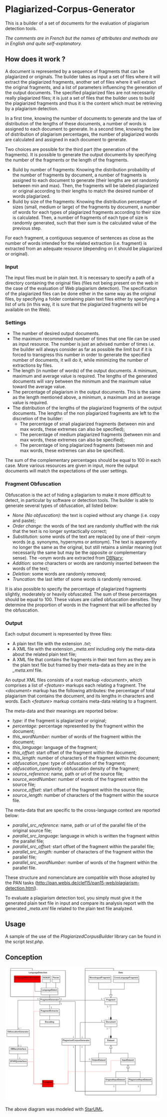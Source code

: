 # Plagiarized-Corpus-Generator
This is a builder of a set of documents for the evaluation of plagiarism detection tools.

<i>The comments are in French but the names of attributes and methods are in English and quite self-explanatory.</i>

## How does it work ?

A document is represented by a sequence of fragments that can be plagiarized or originals.
The builder takes as input a set of files where it will extract the plagiarized fragments, another set of files where it will extract the original fragments, and a list of parameters influencing the generation of the output documents.
The specified plagiarized files are not necessarily really plagiarized files; it is just a set of files that the builder uses to build the plagiarized fragments and thus it is the content which must be retrieving by a plagiarism detection.

In a first time, knowing the number of documents to generate and the law of distribution of the lengths of these documents, a number of words is assigned to each document to generate. 
In a second time, knowing the law of distribution of plagiarism percentages, the number of plagiarized words are calculated and assigned in each document to generate.

Two choices are possible for the third part (the generation of the fragments).
It is possible to generate the output documents by specifying the number of the fragments or the length of the fragments. 
* Build by number of fragments:
Knowing the distribution probability of the number of fragments by document, a number of fragments is assigned to each document to generate (their lengths are set randomly between min and max). 
Then, the fragments will be labeled plagiarized or original according to their lengths to match the desired number of words plagiarized.
* Build by size of the fragments:
Knowing the distribution percentage of sizes (small, medium or large) of the fragments by document, a number of words for each types of plagiarized fragments according to their size is calculated. 
Then, a number of fragments of each type of size is randomly generated, such that their sum is the calculated value of the previous step.

For each fragment, a contiguous sequence of sentences as close as the number of words intended for the related extraction (i.e. fragment) is extracted from an adequate resource (depending on it should be plagiarized or original).

### Input

The input files must be in plain text. 
It is necessary to specify a path of a directory containing the original files (files not being present on the web in the case of the evaluation of Web plagiarism detection). 
The specification of the plagiarized files can be done either in the same way as the original files, by specifying a folder containing plain text files either by specifying a list of urls (in this way, it is sure that the plagiarized fragments will be available on the Web).

### Settings

* The number of desired output documents. 
* The maximum recommended number of times that one file can be used as input resource. The number is just an advised number of times i.e. the builder will always consider as far as possible the limit but if it is forced to transgress this number in order to generate the specified number of documents, it will do it, while minimizing the number of extractions by files.
* The length (in number of words) of the output documents. A minimum, maximum and average value is required. The lengths of the generated documents will vary between the minimum and the maximum value toward the average value.
* The percentage of plagiarism in the output documents. This is the same as the length mentioned above, a minimum, a maximum and an average value is required.
* The distribution of the lengths of the plagiarized fragments of the output documents. The lengths of the non plagiarized fragments are left to the discretion of the builder:
  * The percentage of small plagiarized fragments (between min and max words, these extremes can also be specified);
  * The percentage of medium plagiarized fragments (between min and max words, these extremes can also be specified);
  * The percentage of long plagiarized fragments (between min and max words, these extremes can also be specified).

The sum of the complementary percentages should be equal to 100 in each case. 
More various resources are given in input, more the output documents will match the expectations of the user settings.

### Fragment Obfuscation

Obfuscation is the act of hiding a plagiarism to make it more difficult to detect, in particular by software or detection tools.
The builder is able to generate several types of obfuscation, all listed below:

* <i>None (No obfuscation):</i> the text is copied without any change (i.e. copy and paste); 
* <i>Order change:</i> the words of the text are randomly shuffled with the risk that the text is no longer syntactically correct;
* <i>Substitution:</i> some words of the text are replaced by one of their –onym words (e.g. synonyms, hypernyms or antonym). The text is apparently no longer the same as the original, but still retains a similar meaning (not necessarily the same but may be the opposite or complementary sense). The –onym words are extracted from [DBNary](https://github.com/FerreroJeremy/DBNary-PHP-Interface);
* <i>Addition:</i> some characters or words are randomly inserted between the words of the text;
* <i>Deletion:</i> some words are randomly removed;
* <i>Truncation:</i> the last letter of some words is randomly removed.

It is also possible to specify the percentage of plagiarized fragments slightly, moderately or heavily obfuscated. 
The sum of these percentages should be equal to 100. 
These values are called obfuscation densities. 
They determine the proportion of words in the fragment that will be affected by the obfuscation.

### Output

Each output document is represented by three files:
* A plain text file with the extension <i>.txt</i>;
* A XML file with the extension <i>_meta.xml</i> including only the meta-data about the related plain text file;
* A XML file that contains the fragments in their text form as they are in the plain text file but framed by their meta-data as they are in the <i>_meta.xml</i> file.

An output XML files consists of a root markup <i>\<document\></i>, which comprises a list of <i>\<feature\></i> markups each relating a fragment. 
The <i>\<document\></i> markup has the following attributes: the percentage of total plagiarism that contains the document, and its lengths in characters and words. 
Each <i>\<feature\></i> markup contains meta-data relating to a fragment.

The meta-data and their meanings are reported below:
* <i>type:</i> if the fragment is plagiarized or original;
* <i>percentage:</i> percentage represented by the fragment within the document;
* <i>this_wordNumber:</i> number of words of the fragment within the document;
* <i>this_language:</i> language of the fragment;
* <i>this_offset:</i> start offset of the fragment within the document;
* <i>this_length:</i> number of characters of the fragment within the document;
* <i>obfuscation_type:</i> type of obfuscation of the fragment;
* <i>obfuscation_complexity:</i> obfuscation density of the fragment;
* <i>source_reference:</i> name, path or url of the source file;
* <i>source_wordNumber:</i> number of words of the fragment within the source file;
* <i>source_offset:</i> start offset of the fragment within the source file;
* <i>source_length:</i> number of characters of the fragment within the source file.

The meta-data that are specific to the cross-language context are reported below:
* <i>parallel_src_reference:</i> name, path or url of the parallel file of the original source file;
* <i>parallel_src_language:</i> language in which is written the fragment within the parallel file;
* <i>parallel_src_offset:</i> start offset of the fragment within the parallel file;
* <i>parallel_src_length:</i> number of characters of the fragment within the parallel file;
* <i>parallel_src_wordNumber:</i> number of words of the fragment within the parallel file.

These structure and nomenclature are compatible with those adopted by the PAN tasks (http://pan.webis.de/clef15/pan15-web/plagiarism-detection.html).

To evaluate a plagiarism detection tool, you simply must give it the generated plain text file in input and compare its analysis report with the generated <i>_meta.xml</i> file related to the plain text file analyzed.

## Usage

A sample of the use of the <i>PlagiarizedCorpusBuilder</i> library can be found in the script <i>test.php</i>.

## Conception
<p align="center"><img src="https://raw.githubusercontent.com/FerreroJeremy/Plagiarized-Corpus-Generator/master/docs/PlagiarizedCorpusGenerator.png?token=AL6uBo2o7exZBkeeg_cbouFqCYkIbWQJks5YNCVfwA%3D%3D"></p>
The above diagram was modeled with <a rel="staruml" href="http://staruml.io/">StarUML</a>.

